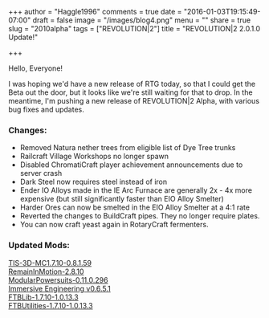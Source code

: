 +++
author = "Haggle1996"
comments = true
date = "2016-01-03T19:15:49-07:00"
draft = false
image = "/images/blog4.png"
menu = ""
share = true
slug = "2010alpha"
tags = ["REVOLUTION|2"]
title = "REVOLUTION|2 2.0.1.0 Update!"

+++

Hello, Everyone!

I was hoping we'd have a new release of RTG today, so that I could get the Beta out the door, but it looks like we're still waiting for that to drop. In the meantime, I'm pushing a new release of REVOLUTION|2 Alpha, with various bug fixes and updates.

### Changes:
- Removed Natura nether trees from eligible list of Dye Tree trunks  
- Railcraft Village Workshops no longer spawn  
- Disabled ChromatiCraft player achievement announcements due to server crash  
- Dark Steel now requires steel instead of iron  
- Ender IO Alloys made in the IE Arc Furnace are generally 2x - 4x more expensive (but still significantly faster than EIO Alloy Smelter)  
- Harder Ores can now be smelted in the EIO Alloy Smelter at a 4:1 rate  
- Reverted the changes to BuildCraft pipes. They no longer require plates.  
- You can now craft yeast again in RotaryCraft fermenters.

### Updated Mods:
[TIS-3D-MC1.7.10-0.8.1.59](http://minecraft.curseforge.com/mc-mods/238603-mod/files/2273139)  
[RemainInMotion-2.8.10](http://minecraft.curseforge.com/mc-mods/228462-mod/files/2273296)  
[ModularPowersuits-0.11.0.296](http://minecraft.curseforge.com/mc-mods/235442-mod/files/2273433)  
[Immersive Engineering v0.6.5.1](http://minecraft.curseforge.com/mc-mods/231951-mod/files/2273006)  
[FTBLib-1.7.10-1.0.13.3](http://minecraft.curseforge.com/mc-mods/237167-mod/files/2273360)  
[FTBUtilities-1.7.10-1.0.13.3](http://minecraft.curseforge.com/mc-mods/237102-mod/files/2273361)  